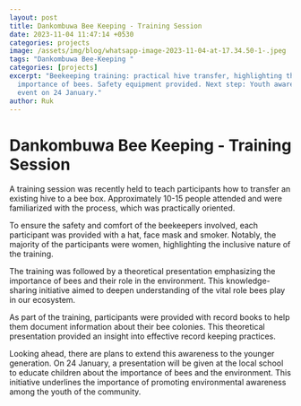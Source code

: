```yaml
---
layout: post
title: Dankombuwa Bee Keeping - Training Session
date: 2023-11-04 11:47:14 +0530
categories: projects
image: /assets/img/blog/whatsapp-image-2023-11-04-at-17.34.50-1-.jpeg
tags: "Dankombuwa Bee-Keeping "
categories: [projects]
excerpt: "Beekeeping training: practical hive transfer, highlighting the
  importance of bees. Safety equipment provided. Next step: Youth awareness
  event on 24 January."
author: Ruk
---
```

# Dankombuwa Bee Keeping - Training Session

A training session was recently held to teach participants how to transfer an existing hive to a bee box.  Approximately 10-15 people attended and were familiarized with the process, which was practically oriented.  

To ensure the safety and comfort of the beekeepers involved, each participant was provided with a hat, face mask and smoker. Notably, the majority of the participants were women, highlighting the inclusive nature of the training.

The training was followed by a theoretical presentation emphasizing the importance of bees and their role in the environment. This knowledge-sharing initiative aimed to deepen understanding of the vital role bees play in our ecosystem.

As part of the training, participants were provided with record books to help them document information about their bee colonies. This theoretical presentation provided an insight into effective record keeping practices.

Looking ahead, there are plans to extend this awareness to the younger generation. On 24 January, a presentation will be given at the local school to educate children about the importance of bees and the environment. This initiative underlines the importance of promoting environmental awareness among the youth of the community.

